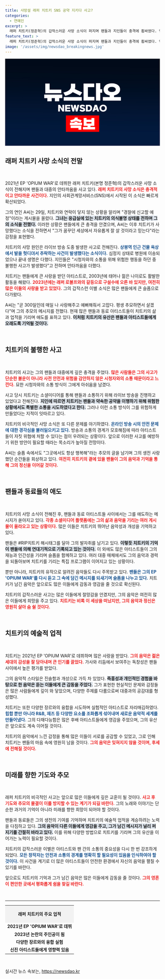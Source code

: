 ```yaml
---
title: 사망설 래퍼 치트키 SNS 공약 지키다 사고?
categories:
  - 연예인
excerpt: >
  래퍼 치트키(정준혁)의 갑작스러운 사망 소식이 퍼지며 팬들과 지인들이 충격에 휩싸였다. 연인 A씨는 그의 의식불명 소식을 전하며 추모글을 남겼고, 친구들은 안타까운 사고 경위를 전했다. 치트키의 짧은 생애와 음악은 이제 그리움으로 남게 되었다.
feature_text: >
  래퍼 치트키(정준혁)의 갑작스러운 사망 소식이 퍼지며 팬들과 지인들이 충격에 휩싸였다. 연인 A씨는 그의 의식불명 소식을 전하며 추모글을 남겼고, 친구들은 안타까운 사고 경위를 전했다. 치트키의 짧은 생애와 음악은 이제 그리움으로 남게 되었다.
image: '/assets/img/newsdao_breakingnews.jpg'
---
```


<p><img src="/assets/img/newsdao_breakingnews.jpg" alt="koreaapp 속보" /></p>

<h2 data-ke-size="size26">래퍼 치트키 사망 소식의 전말</h2>

<p data-ke-size="size16">&nbsp;</p>

<p>2021년 EP 'OPIUM WAR'로 데뷔한 래퍼 치트키(본명 정준혁)의 갑작스러운 사망 소식이 전해지며 팬들과 대중의 안타까움을 사고 있다. <b><span style="color: #ee2323;">래퍼 치트키의 사망 소식은 충격적이고 안타까운 사건이다.</span></b> 지인의 사회관계망서비스(SNS)에서 시작된 이 소식은 빠르게 확산되었다.</p>

<p>그의 연인 A씨는 29일, 치트키와 연락이 닿지 않는 상황을 알리며 "경찰에 신고할 예정"이라는 게시물을 올렸다. <b><span style="background-color: #21538527;">그녀는 응급실에 있는 치트키의 의식불명 상태를 전하며 그의 소식을 전했다.</span></b> 이러한 상황은 팬들에게 큰 충격을 안겼으며, A씨는 이후 치트키가 사망했다는 소식을 전하면서 "그가 꿈꾸던 세상에서 자유롭게 잘 살 것이라고 믿는다"라는 감정을 표현했다.</p>

<p>치트키의 사망 원인은 라이브 방송 도중 발생한 사고로 전해진다. <b><span style="color: #1a5490;">상봉역 인근 건물 옥상에서 발을 헛디뎌서 추락하는 사건이 발생했다는 소식이다.</span></b> 심정지 상태로 병원에 이송되었으나 끝내 생명은 다했다. 지인들은 "시청자와의 소통을 위해 위험한 행동을 하던 중 불행한 사고가 발생했다"고 전하며 안타까움을 더했다.</p>

<p>치트키는 팬들에게 큰 사랑을 받던 아티스트로, 2003년에 태어나 젊은 나이로도 활발한 활동을 해왔다. <b><span style="color: #ee2323;">2023년에는 래퍼 로볼프와의 갈등으로 구설수에 오른 바 있지만, 여전히 많은 이들의 사랑을 받고 있었다.</span></b> 그의 갑작스런 이별 소식은 많은 팬들에게 큰 슬픔으로 다가왔다.</p>

<p>A씨는 "곧 300일인데 매일 나 사랑해주고 예뻐해줘서 고맙다. 평생 추모하면서 살겠다"며 그의 추모의 메시지를 전했다. 현재 많은 팬들과 동료 아티스트들이 치트키의 삶과 업적을 기리며 애도를 표하고 있다. <b><span style="background-color: #21538527;">이처럼 치트키의 유산은 팬들과 아티스트들에게 오래도록 기억될 것이다.</span></b></p>

<p data-ke-size="size16">&nbsp;</p> 

<h2 data-ke-size="size26">치트키의 불행한 사고</h2>

<p data-ke-size="size16">&nbsp;</p>

<p>치트키의 사고는 그의 팬들과 대중에게 깊은 충격을 주었다. <b><span style="color: #ee2323;">많은 사람들은 그의 사고가 단순한 불운이 아니라 사전 안전과 위험을 감안하지 않은 시청자와의 소통 때문이라고 느낀다.</span></b> 묘한 시청자와의 소통 방식이 그에게 아쉬움을 남겼다.</p>

<p>사고 당시 치트키는 소셜미디어를 통해 팬들과 소통하기 위해 라이브 방송을 진행하고 있었다고 전해진다. <b><span style="background-color: #21538527;">지인에 따르면 치트키는 팬들과 약속한 공약을 이행하기 위해 위험한 상황에서도 특별한 소통을 시도하였다고 한다.</span></b> 그러나 이런 소통 방식이 그를 위험하게 만들었다는 지적이 잇따르고 있다.</p>

<p>치트키의 비극적인 사망 소식은 또 다른 문제를 야기하였다. <b><span style="color: #1a5490;">온라인 방송 시의 안전 문제에 대한 경각심을 불러일으키고 있다.</span></b> 방송과 소통의 경계가 모호해짐에 따라 아티스트들이 자칫 위협에 처할 수 있다는 점이 우려되는 상황이다. 앞으로 이러한 사고를 예방하기 위한 방안이 필요할 때라는 목소리가 높아질 전망이다. </p>

<p>A씨는 슬픔 속에서도 "그곳에서도 항상 행복해"라는 추모의 글을 남기며 그의 생전 사랑했던 순간들을 회상하고 있다. <b><span style="color: #ee2323;">여전히 치트키의 곁에 있을 팬들이 그의 음악과 기억을 통해 그의 정신을 이어갈 것이다.</span></b></p>

<p data-ke-size="size16">&nbsp;</p>

<h2 data-ke-size="size26">팬들과 동료들의 애도</h2>

<p data-ke-size="size16">&nbsp;</p>

<p>치트키의 사망 소식이 전해진 후, 팬들과 동료 아티스트들 사이에서는 그를 애도하는 메시지가 쏟아지고 있다. <b><span style="color: #ee2323;">각종 소셜미디어 플랫폼에는 그의 삶과 음악을 기리는 여러 게시물이 올라오고 있는 상황이다.</span></b> 많은 이들은 치트키의 뛰어난 음악성과 개성을 기억하고 있다.</p>

<p>팬들은 #RIP치트키 해시태그를 달아 그의 발자취를 남기고 있다. <b><span style="background-color: #21538527;">이렇듯 치트키의 기억이 팬들에 의해 연대기적으로 기록되고 있는 것이다.</span></b> 이 외에도 많은 아티스트들이 그의 재능과 인간성을 기리며 슬픔을 함께하고 있다. 여러 대중 매체에서도 그의 음악과 경력을 되돌아보며 치트키를 기리는 특집 프로그램이 이어지고 있는 상황이다.</p>

<p>뿐만 아니라, 치트키의 유작으로 알려진 음악들도 다시 주목받고 있다. <b><span style="color: #1a5490;">팬들은 그의 EP 'OPIUM WAR'를 다시 듣고 그 속에 담긴 메시지를 되새기며 슬픔을 나누고 있다.</span></b> 치트키가 남긴 음악은 앞으로도 많은 이들에게 감동과 영감을 줄 것으로 확신된다.</p>

<p>치트키의 갑작스러운 사고는 많은 이들에게 절망감을 안겼지만, 그의 음악은 여전히 많은 이들에게 희망을 주고 있다. <b><span style="color: #ee2323;">치트키는 비록 이 세상을 떠났지만, 그의 음악과 정신은 영원히 살아 숨 쉴 것이다.</span></b></p>

<p data-ke-size="size16">&nbsp;</p>

<h2 data-ke-size="size26">치트키의 예술적 업적</h2>

<p data-ke-size="size16">&nbsp;</p>

<p>치트키는 2021년 EP 'OPIUM WAR'로 데뷔하며 많은 사랑을 받았다. <b><span style="color: #ee2323;">그의 음악은 젊은 세대의 감성을 잘 담아내며 큰 인기를 끌었다.</span></b> 가사와 리듬에서 보여주는 독창성은 팬들 사이에서 높은 평가를 받았다.</p>

<p>그의 음악적 스타일은 진솔함과 개성으로 가득 차 있었다. <b><span style="background-color: #21538527;">즉흥성과 개인적인 경험을 바탕으로 한 음악은 듣는 이들에게 큰 감동을 주었다.</span></b> 그가 표현한 현실적인 문제와 감정들은 많은 사람들에게 깊이 와 닿았으며, 다양한 주제를 다룸으로써 대중과의 공감대를 형성했다.</p>

<p>치트키는 또한 다양한 장르와의 융합을 시도하며 실험적인 아티스트로 자리매김하였다. <b><span style="color: #1a5490;">힙합 뿐만 아니라 R&amp;B, 재즈 등 다양한 요소를 조화롭게 섞어내며 새로운 음악적 세계를 만들어냈다.</span></b> 그의 다재다능함은 많은 후배 아티스트들에게 영감을 주었으며, 그의 유산은 앞으로도 계속 이어질 것이다.</p>

<p>치트키의 음악에서 느낀 감정을 통해 많은 이들이 서로를 공감할 수 있었고, 그로 인해 치트키는 팬들의 마음 속에 영원히 남을 것이다. <b><span style="color: #ee2323;">그의 음악은 잊혀지지 않을 것이며, 후세에 전해질 것이다.</span></b></p>

<p data-ke-size="size16">&nbsp;</p>

<h2 data-ke-size="size26">미래를 향한 기도와 추모</h2>

<p data-ke-size="size16">&nbsp;</p>

<p>래퍼 치트키의 비극적인 사고는 앞으로 많은 이들에게 깊은 교훈이 될 것이다. <b><span style="color: #ee2323;">사고 후 기도와 추모의 물결이 이를 방지할 수 있는 계기가 되길 바란다.</span></b> 그의 노래와 이야기는 단순한 과거의 기억이 아니라 미래를 향한 희망이 되어야 할 것이다.</p>

<p>팬들과 동료들은 그의 생전의 기여를 기억하며 치트키의 예술적 업적을 계승하려는 노력을 다짐하고 있다. <b><span style="background-color: #21538527;">그의 음악이 다른 이들에게 영감을 주고, 그가 남긴 메시지가 널리 퍼지기를 간절히 바라고 있다.</span></b> 이를 위해 다양한 방법으로 치트키를 기리며 그의 유산을 이어가는 노력이 필요할 것이다.</p>

<p>치트키의 갑작스러운 이별은 아티스트와 팬 간의 소통의 중요성을 다시 한 번 강조하게 되었다. <b><span style="color: #1a5490;">모든 창작자는 안전과 소통의 경계를 명확히 할 필요성이 있음을 인식하여야 할 것이다.</span></b> 이 사건을 계기로 더 많은 아티스트들이 안전한 환경에서 자신의 음악을 펼칠 수 있기를 바란다.</p>

<p>앞으로도 치트키의 기억과 그가 남긴 음악은 많은 이들에게 감동을 줄 것이다. <b><span style="color: #ee2323;">그의 영혼이 편안한 곳에서 평화롭게 쉼을 찾길 바란다.</span></b></p>

<p data-ke-size="size16">&nbsp;</p>

<hr />

<table style="width: 100%; border-collapse: collapse;">
    <tr>
        <td style="text-align: center; height: 50px; background-color: #f2f2f2;"><b>래퍼 치트키의 주요 업적</b></td>
    </tr>
    <tr>
        <td style="text-align: center; height: 17px;"><b>2021년 EP 'OPIUM WAR'로 데뷔</b></td>
    </tr>
    <tr>
        <td style="text-align: center; height: 17px;"><b>2023년 논란의 주인공이 됨</b></td>
    </tr>
    <tr>
        <td style="text-align: center; height: 17px;"><b>다양한 장르와의 융합 실험</b></td>
    </tr>
    <tr>
        <td style="text-align: center; height: 17px;"><b>신진 아티스트들에게 영향력 있음</b></td>
    </tr>
</table>

<p data-ke-size="size16">&nbsp;</p>
실시간 뉴스 속보는, <a href="https://newsdao.kr" rel="dofollow">https://newsdao.kr</a>



